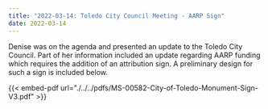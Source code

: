 ```yaml
---
title: "2022-03-14: Toledo City Council Meeting - AARP Sign"
date: 2022-03-14
---
```


Denise was on the agenda and presented an update to the Toledo City Council.  Part of her information included an update regarding AARP funding which requires the addition of an attribution sign.  A preliminary design for such a sign is included below.

{{< embed-pdf url="./../../pdfs/MS-00582-City-of-Toledo-Monument-Sign-V3.pdf" >}}
